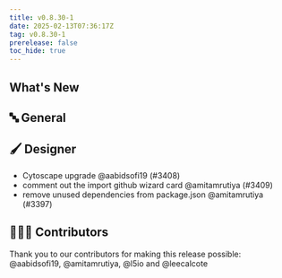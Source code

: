 ```yaml
---
title: v0.8.30-1
date: 2025-02-13T07:36:17Z
tag: v0.8.30-1
prerelease: false
toc_hide: true
---
```


## What's New
## 🔤 General
## 🖌️ Designer

- Cytoscape upgrade @aabidsofi19 (#3408)
- comment out the import github wizard card @amitamrutiya (#3409)
- remove unused dependencies from package.json @amitamrutiya (#3397)

## 👨🏽‍💻 Contributors

Thank you to our contributors for making this release possible:
@aabidsofi19, @amitamrutiya, @l5io and @leecalcote
